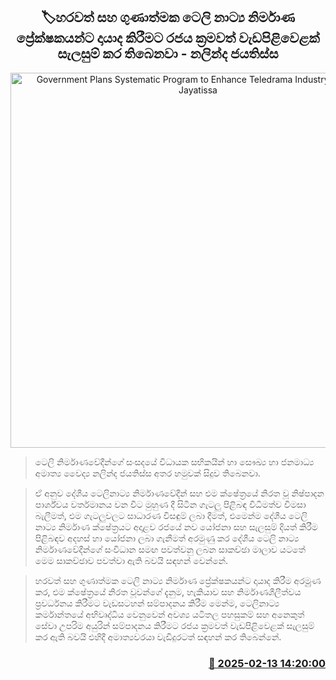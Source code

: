 <p align='center'><b><h2 align='center' title='Government Plans Systematic Program to Enhance Teledrama Industry – Nalinda Jayatissa'>🏷හරවත් සහ ගුණාත්මක ටෙලි නාට්‍ය නිර්මාණ ප්‍රේක්ෂකයන්ට දායාද කිරීමට රජය ක්‍රමවත් වැඩපිළිවෙළක් සැලසුම් කර තිබෙනවා - නලින්ද ජයතිස්ස</h2></b></p>
<p align='center'><img src='https://helakuru.sgp1.cdn.digitaloceanspaces.com/esana/images/lib/nalinda-jayathissa-tele.jpg' width='600' alt='Government Plans Systematic Program to Enhance Teledrama Industry – Nalinda Jayatissa'></p>

> ටෙලි නිර්මාණවේදීන්ගේ සංසදයේ විධායක සභිකයින් හා සෞඛ්‍ය හා ජනමාධ්‍ය අමාත්‍ය වෛද්‍ය නලින්ද ජයතිස්ස අතර හමුවක් සිදුව තිබෙනවා.

> ඒ අනුව දේශීය ටෙලිනාට්‍ය නිර්මාණවේදීන් සහ එම ක්ෂේත්‍රයේ නිරත වූ නිෂ්පාදන පාර්ශ්වය වර්තමානය වන විට මුහුණ දී සිටින ගැටලු පිළිබඳ විධිමත්ව විමසා බැලීමත්, එම ගැටලුවලට සාධාරණ විසඳුම් ලබා දීමත්, එමෙන්ම දේශීය ටෙලි නාට්‍ය නිර්මාණ ක්ෂේත්‍රයට අදාළව රජයේ නව යෝජනා සහ සැලසුම් දියත් කිරීම පිළිබඳව අදහස් හා යෝජනා ලබා ගැනීමත් අරමුණු කර දේශීය ටෙලි නාට්‍ය නිර්මාණවේදීන්ගේ සංවිධාන සමඟ පවත්වනු ලබන සාකච්ඡා මාලාව යටතේ මෙම සාකච්ඡාව පවත්වා ඇති බවයි සඳහන් වෙන්නේ.

> හරවත් සහ ගුණාත්මක ටෙලි නාට්‍ය නිර්මාණ ප්‍රේක්ෂකයන්ට දායාද කිරීම අරමුූණ කර, එම ක්ෂේත්‍රයේ නිරත වූවන්ගේ දැනුම, හැකියාව සහ නිර්මාණශීලීත්වය ප්‍රවර්ධනය කිරීමට වැඩසටහන් සම්පාදනය කිරීම මෙන්ම, ටෙලිනාට්‍ය කර්මාන්තයේ අභිවෘද්ධිය වෙනුවෙන් අවශ්‍ය යටිතල පහසුකම් සහ අනෙකුත් සේවා උපරිම අයුරින් සම්පාදනය කිරීමට රජය ක්‍රමවත් වැඩපිළිවෙළක් සැලසුම් කර ඇති බවයි එහිදී අමාත්‍යවරයා වැඩිදුරටත් සඳහන් කර තිබෙන්නේ. 



<h3 align='right'><a href='https://www.helakuru.lk/esana/p/107429/'>📅 2025-02-13 14:20:00</a></h3>
